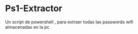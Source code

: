 # Ps1-Extractor
Un script de powershell , para extraer todas las passwords wifi almacenadas en la pc
